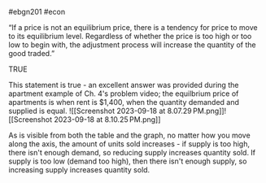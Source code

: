  #ebgn201 #econ

“If a price is not an equilibrium price, there is a tendency for price to move to its equilibrium level. Regardless of whether the price is too high or too low to begin with, the adjustment process will increase the quantity of the good traded.”

TRUE

This statement is true - an excellent answer was provided during the apartment example of Ch. 4's problem video; the equilbrium price of apartments is when rent is \$1,400, when the quantity demanded and supplied is equal. ![[Screenshot 2023-09-18 at 8.07.29 PM.png]]![[Screenshot 2023-09-18 at 8.10.25 PM.png]]

As is visible from both the table and the graph, no matter how you move along the axis, the amount of units sold increases - if supply is too high, there isn't enough demand, so reducing supply increases quantity sold. If supply is too low (demand too high), then there isn't enough supply, so increasing supply increases quantity sold. 

